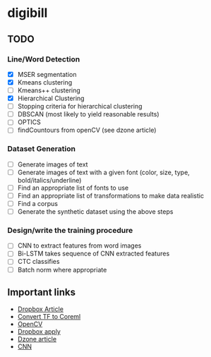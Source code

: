 # digibill

## TODO

### Line/Word Detection
- [x] MSER segmentation
- [x] Kmeans clustering
- [ ] Kmeans++ clustering
- [x] Hierarchical Clustering
- [ ] Stopping criteria for hierarchical clustering
- [ ] DBSCAN (most likely to yield reasonable results)
- [ ] OPTICS
- [ ] findCountours from openCV (see dzone article)

### Dataset Generation
- [ ] Generate images of text
- [ ] Generate images of text with a given font (color, size, type, bold/italics/underline)
- [ ] Find an appropriate list of fonts to use
- [ ] Find an appropriate list of transformations to make data realistic
- [ ] Find a corpus
- [ ] Generate the synthetic dataset using the above steps

### Design/write the training procedure
- [ ] CNN to extract features from word images
- [ ] Bi-LSTM takes sequence of CNN extracted features
- [ ] CTC classifies
- [ ] Batch norm where appropriate

## Important links
* [Dropbox Article](https://blogs.dropbox.com/tech/2017/04/creating-a-modern-ocr-pipeline-using-computer-vision-and-deep-learning/)
* [Convert TF to Coreml](https://github.com/tf-coreml/tf-coreml)
* [OpenCV](https://opencv.org/releases.html)
* [Dropbox apply](https://www.dropbox.com/jobs/listing/794772)
* [Dzone article](https://dzone.com/articles/using-ocr-for-receipt-recognition)
* [CNN](http://adventuresinmachinelearning.com/convolutional-neural-networks-tutorial-tensorflow/)
